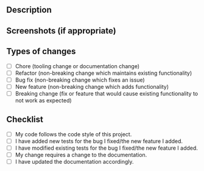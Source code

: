 ## Description

<!--- Describe your changes in detail -->
<!--- Why is this change required? What problem does it solve? -->
<!--- If it fixes an open issue, please link to the issue here. -->

## Screenshots (if appropriate)

## Types of changes

<!--- What types of changes does your code introduce? Put an `x` in all the boxes that apply: -->

- [ ] Chore (tooling change or documentation change)
- [ ] Refactor (non-breaking change which maintains existing functionality)
- [ ] Bug fix (non-breaking change which fixes an issue)
- [ ] New feature (non-breaking change which adds functionality)
- [ ] Breaking change (fix or feature that would cause existing functionality to not work as expected)

## Checklist

<!--- Go over all the following points, and put an `x` in all the boxes that apply. -->
<!--- If you're unsure about any of these, don't hesitate to ask. We're here to help! -->

- [ ] My code follows the code style of this project.
- [ ] I have added new tests for the bug I fixed/the new feature I added.
- [ ] I have modified existing tests for the bug I fixed/the new feature I added.
- [ ] My change requires a change to the documentation.
- [ ] I have updated the documentation accordingly.
